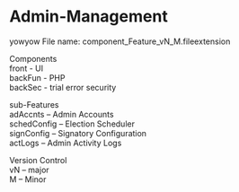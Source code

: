 # Admin-Management
yowyow
File name: component_Feature_vN_M.fileextension <br>

Components <br>
front - UI <br>
backFun - PHP <br>
backSec - trial error security <br>

sub-Features <br>
adAccnts – Admin Accounts <br>
schedConfig – Election Scheduler <br>
signConfig – Signatory Configuration <br>
actLogs – Admin Activity Logs <br>

Version Control <br>
vN – major <br>
M – Minor <br>

